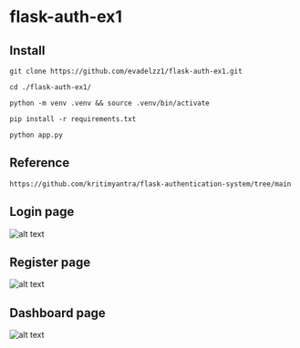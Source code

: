 # flask-auth-ex1

## Install

    git clone https://github.com/evadelzz1/flask-auth-ex1.git

    cd ./flask-auth-ex1/

    python -m venv .venv && source .venv/bin/activate

    pip install -r requirements.txt

    python app.py

## Reference

    https://github.com/kritimyantra/flask-authentication-system/tree/main

## Login page
![alt text](https://github.com/kritimyantra/flask-authentication-system/blob/main/login.png?raw=true)

## Register page
![alt text](https://github.com/kritimyantra/flask-authentication-system/blob/main/register.png?raw=true)

## Dashboard page
![alt text](https://github.com/kritimyantra/flask-authentication-system/blob/main/dashboard.png?raw=true)
